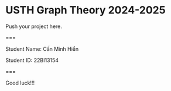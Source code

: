 # USTH Graph Theory 2024-2025

Push your project here.

===

Student Name: Cấn Minh Hiển

Student ID: 22BI13154

===

Good luck!!!